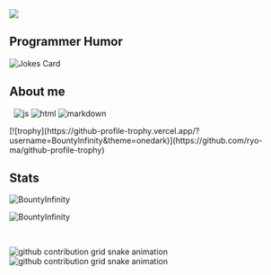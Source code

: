 <img src="https://readme-typing-svg.herokuapp.com?vCenter=true&lines=Hello!+I+am+BountyInfinity!;HTML+Coder;JavaScript+Programer">
<h2>Programmer Humor</h2>
<img src="https://readme-jokes.vercel.app/api" alt="Jokes Card" />
<h2>About me</h2>
<p align="left"> 
  <img alt="" src="https://img.shields.io/badge/Uses-Ubuntu%20Linux-red/">
  <img alt="" src="https://img.shields.io/badge/Editor-VS%20Code-blue/?logo=visualstudiocode&logoColor=blue&color=blue">
  <img src="https://img.shields.io/badge/Knows-JavaScript-blue/?logo=javascript&logoColor=warning&color=yellow" alt="js">
  <img src="https://img.shields.io/badge/Knows-HTML-blue/?logo=html5&logoColor=warning&color=orange" alt="html">
  <img src="https://img.shields.io/badge/Knows-MarkDown-FFF?logo=markdown" alt="markdown">
</p>
[![trophy](https://github-profile-trophy.vercel.app/?username=Bountylnfinity&theme=onedark)](https://github.com/ryo-ma/github-profile-trophy)

<h2 align="left">Stats</h2>

<p><img  src="https://github-readme-stats.vercel.app/api/top-langs?username=Bountylnfinity&show_icons=true&theme=dark&locale=en&langs_count=10&layout=compact" alt="BountyInfinity" /></p>
<p><img src="https://github-readme-streak-stats.herokuapp.com/?user=Bountylnfinity&theme=dark" alt="BountyInfinity" /></p><br>

![github contribution grid snake animation](https://raw.githubusercontent.com/Bountylnfinity/Bountylnfinity/output/github-contribution-grid-snake-dark.svg#gh-dark-mode-only)![github contribution grid snake animation](https://raw.githubusercontent.com/Bountylnfinity/Bountylnfinity/output/github-contribution-grid-snake.svg#gh-light-mode-only)

</html>
